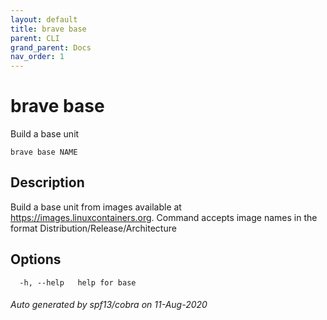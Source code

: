```yaml
---
layout: default
title: brave base
parent: CLI
grand_parent: Docs
nav_order: 1
---
```


# brave base

Build a base unit

```
brave base NAME
```

## Description

Build a base unit from images available at https://images.linuxcontainers.org.
Command accepts image names in the format Distribution/Release/Architecture

## Options

```
  -h, --help   help for base
```

###### Auto generated by spf13/cobra on 11-Aug-2020

